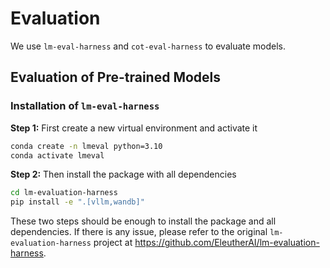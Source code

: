 # Evaluation

We use `lm-eval-harness` and `cot-eval-harness` to evaluate models.

## Evaluation of Pre-trained Models

### Installation of `lm-eval-harness`

**Step 1:** First create a new virtual environment and activate it

```bash
conda create -n lmeval python=3.10
conda activate lmeval
```

**Step 2:** Then install the package with all dependencies

```bash
cd lm-evaluation-harness
pip install -e ".[vllm,wandb]"
```

These two steps should be enough to install the package and all dependencies. If there is any issue, please refer to the original `lm-evaluation-harness` project at https://github.com/EleutherAI/lm-evaluation-harness.
